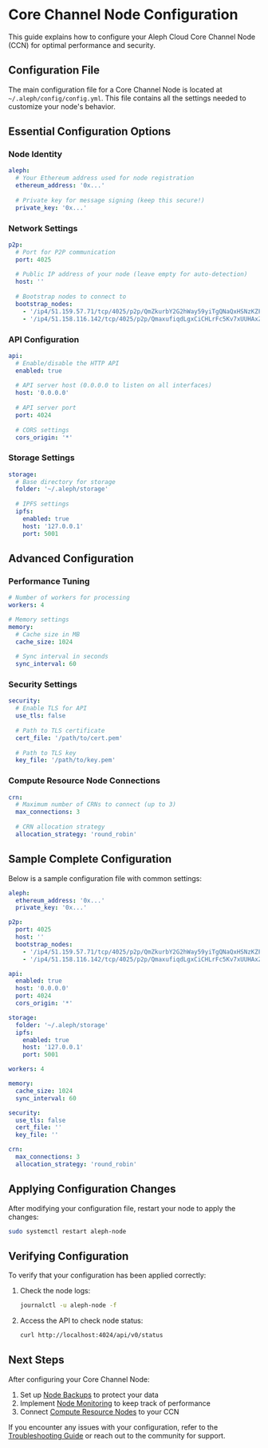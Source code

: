 # Core Channel Node Configuration

This guide explains how to configure your Aleph Cloud Core Channel Node (CCN) for optimal performance and security.

## Configuration File

The main configuration file for a Core Channel Node is located at `~/.aleph/config/config.yml`. This file contains all the settings needed to customize your node's behavior.

## Essential Configuration Options

### Node Identity

```yaml
aleph:
  # Your Ethereum address used for node registration
  ethereum_address: '0x...'
  
  # Private key for message signing (keep this secure!)
  private_key: '0x...'
```

### Network Settings

```yaml
p2p:
  # Port for P2P communication
  port: 4025
  
  # Public IP address of your node (leave empty for auto-detection)
  host: ''
  
  # Bootstrap nodes to connect to
  bootstrap_nodes:
    - '/ip4/51.159.57.71/tcp/4025/p2p/QmZkurbY2G2hWay59yiTgQNaQxHSNzKZFt2jMwuHfda6Kd'
    - '/ip4/51.158.116.142/tcp/4025/p2p/QmaxufiqdLgxCiCHLrFc5Kv7xUUHAxZJEZLfqG87aC3ks'
```

### API Configuration

```yaml
api:
  # Enable/disable the HTTP API
  enabled: true
  
  # API server host (0.0.0.0 to listen on all interfaces)
  host: '0.0.0.0'
  
  # API server port
  port: 4024
  
  # CORS settings
  cors_origin: '*'
```

### Storage Settings

```yaml
storage:
  # Base directory for storage
  folder: '~/.aleph/storage'
  
  # IPFS settings
  ipfs:
    enabled: true
    host: '127.0.0.1'
    port: 5001
```

## Advanced Configuration

### Performance Tuning

```yaml
# Number of workers for processing
workers: 4

# Memory settings
memory:
  # Cache size in MB
  cache_size: 1024
  
  # Sync interval in seconds
  sync_interval: 60
```

### Security Settings

```yaml
security:
  # Enable TLS for API
  use_tls: false
  
  # Path to TLS certificate
  cert_file: '/path/to/cert.pem'
  
  # Path to TLS key
  key_file: '/path/to/key.pem'
```

### Compute Resource Node Connections

```yaml
crn:
  # Maximum number of CRNs to connect (up to 3)
  max_connections: 3
  
  # CRN allocation strategy
  allocation_strategy: 'round_robin'
```

## Sample Complete Configuration

Below is a sample configuration file with common settings:

```yaml
aleph:
  ethereum_address: '0x...'
  private_key: '0x...'

p2p:
  port: 4025
  host: ''
  bootstrap_nodes:
    - '/ip4/51.159.57.71/tcp/4025/p2p/QmZkurbY2G2hWay59yiTgQNaQxHSNzKZFt2jMwuHfda6Kd'
    - '/ip4/51.158.116.142/tcp/4025/p2p/QmaxufiqdLgxCiCHLrFc5Kv7xUUHAxZJEZLfqG87aC3ks'

api:
  enabled: true
  host: '0.0.0.0'
  port: 4024
  cors_origin: '*'

storage:
  folder: '~/.aleph/storage'
  ipfs:
    enabled: true
    host: '127.0.0.1'
    port: 5001

workers: 4

memory:
  cache_size: 1024
  sync_interval: 60

security:
  use_tls: false
  cert_file: ''
  key_file: ''

crn:
  max_connections: 3
  allocation_strategy: 'round_robin'
```

## Applying Configuration Changes

After modifying your configuration file, restart your node to apply the changes:

```bash
sudo systemctl restart aleph-node
```

## Verifying Configuration

To verify that your configuration has been applied correctly:

1. Check the node logs:
   ```bash
   journalctl -u aleph-node -f
   ```

2. Access the API to check node status:
   ```bash
   curl http://localhost:4024/api/v0/status
   ```

## Next Steps

After configuring your Core Channel Node:

1. Set up [Node Backups](/nodes/resources/backups/) to protect your data
2. Implement [Node Monitoring](/nodes/resources/monitoring/) to keep track of performance
3. Connect [Compute Resource Nodes](/nodes/compute/introduction/) to your CCN

If you encounter any issues with your configuration, refer to the [Troubleshooting Guide](/nodes/resources/troubleshooting/) or reach out to the community for support.
